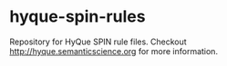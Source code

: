 hyque-spin-rules
================

Repository for HyQue SPIN rule files. Checkout http://hyque.semanticscience.org for more information.
